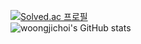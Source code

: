 [![Solved.ac
프로필](http://mazassumnida.wtf/api/mini/generate_badge?boj=allison1998)](https://solved.ac/allison1998)  
![woongjichoi's GitHub stats](https://github-readme-stats.vercel.app/api?username=woongjichoi&show_icons=true&theme=vue)  
